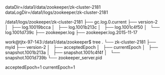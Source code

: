 dataDir=/data1/data/zookeeper/zk-cluster-2181
dataLogDir=/data1/logs/zookeeper/zk-cluster-2181


/data1/logs/zookeeper/zk-cluster-2181
├── gc.log.0.current
├── version-2
│   ├── log.10019bcca
│   ├── log.1001b213c
│   ├── log.1001c4f50
│   └── log.1001d739c
├── zookeeper.log
├── zookeeper.log.2015-11-17


work@tjtx-97-143:/data1/data/zookeeper$ tree
.
└── zk-cluster-2181
    ├── myid
    ├── version-2
    │   ├── acceptedEpoch
    │   ├── currentEpoch
    │   ├── snapshot.1001b213a
    │   ├── snapshot.1001c4f4f
    │   └── snapshot.1001d739b
    └── zookeeper_server.pid

acceptedEpoch=1
currentEpoch=1
